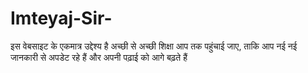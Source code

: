 # Imteyaj-Sir-
इस वेबसाइट के एकमात्र उद्देश्य है अच्छी से अच्छी शिक्षा आप तक पहुंचाई जाए, ताकि आप नई नई जानकारी से अपडेट रहे हैं और अपनी पढ़ाई को आगे बढ़ते हैं
